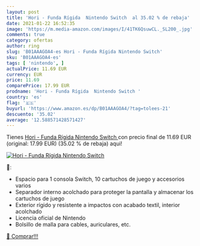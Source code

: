 ```yaml
---
layout: post
title: 'Hori - Funda Rígida  Nintendo Switch  al 35.02 % de rebaja'
date: 2021-01-22 16:52:35
image: 'https://m.media-amazon.com/images/I/41TK6QsuwCL._SL200_.jpg'
comments: true
category: ofertas
author: ring
slug: 'B01AAAGOA4-es Hori - Funda Rígida Nintendo Switch'
sku: 'B01AAAGOA4-es'
tags: [ 'nintendo', ]
actualPrice: 11.69 EUR
currency: EUR
price: 11.69
comparePrice: 17.99 EUR
prodname: 'Hori - Funda Rígida  Nintendo Switch '
country: 'es'
flag: '🇪🇸'
buyurl: 'https://www.amazon.es/dp/B01AAAGOA4/?tag=tolees-21'
descuento: '35.02'
average: '12.588571428571427'
---
```


Tienes [Hori - Funda Rígida  Nintendo Switch ](https://www.amazon.es/dp/B01AAAGOA4/?tag=tolees-21) con precio final de  11.69 EUR (original: 17.99 EUR) (35.02 %  de rebaja) aqui!

[![Hori - Funda Rígida  Nintendo Switch ](https://m.media-amazon.com/images/I/41TK6QsuwCL._SL200_.jpg)](https://www.amazon.es/dp/B01AAAGOA4/?tag=tolees-21)

🔎:

- Espacio para 1 consola Switch, 10 cartuchos de juego y accesorios varios
- Separador interno acolchado para proteger la pantalla y almacenar los cartuchos de juego
- Exterior rígido y resistente a impactos con acabado textil, interior acolchado
- Licencia oficial de Nintendo
- Bolsillo de malla para cables, auriculares, etc.

[🛒 Comprar!!!](https://www.amazon.es/dp/B01AAAGOA4/?tag=tolees-21)
